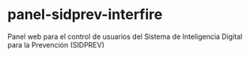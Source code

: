 # panel-sidprev-interfire
Panel web para el control de usuarios del Sistema de Inteligencia Digital para la Prevención (SIDPREV)
